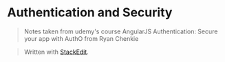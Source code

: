 # Authentication and Security

> Notes taken from udemy's course AngularJS Authentication: Secure your app with AuthO from Ryan Chenkie




> Written with [StackEdit](https://stackedit.io/).

<!--stackedit_data:
eyJoaXN0b3J5IjpbMjk0ODU1NTA5XX0=
-->
